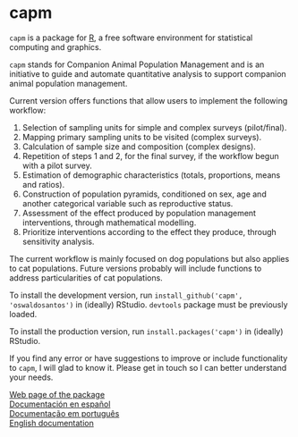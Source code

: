 capm
====
  
  `capm` is a package for [R](http://www.r-project.org/), a free software environment for statistical computing and graphics. 


`capm` stands for Companion Animal Population Management and is an initiative to guide and automate quantitative analysis to support companion animal population management.

Current version offers functions that allow users to implement the following workflow:
  
  1. Selection of sampling units for simple and complex surveys (pilot/final).
  2. Mapping primary sampling units to be visited (complex surveys).
  3. Calculation of sample size and composition (complex designs).
  4. Repetition of steps 1 and 2, for the final survey, if the workflow begun with a pilot survey.
  5. Estimation of demographic characteristics (totals, proportions, means and ratios).
  6. Construction of population pyramids, conditioned on sex, age and another categorical variable such as reproductive status.
  7. Assessment of the effect produced by population management interventions, through mathematical modelling.
  8. Prioritize interventions according to the effect they produce, through sensitivity analysis.  

The current workflow is mainly focused on dog populations but also applies to cat populations. Future versions probably will include functions to address particularities of cat populations.

To install the development version, run `install_github('capm', 'oswaldosantos')` in (ideally) RStudio. `devtools` package must be previously loaded.

To install the production version, run `install.packages('capm')` in (ideally) RStudio.

If you find any error or have suggestions to improve or include functionality to `capm`, I will glad to know it. Please get in touch so I can better understand your needs.

[Web page of the package](http://oswaldosantos.github.io/capm/)  
[Documentación en español](https://github.com/oswaldosantos/capm/wiki/1-ESPA%C3%91OL)  
[Documentação em português](https://github.com/oswaldosantos/capm/wiki/2-PORTUGU%C3%8AS)  
[English documentation](https://github.com/oswaldosantos/capm/wiki/3-ENGLISH) 
